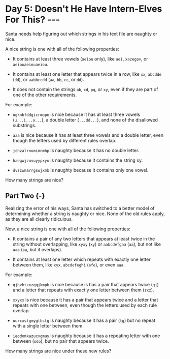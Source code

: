 # Day 5: Doesn't He Have Intern-Elves For This? ---

Santa needs help figuring out which strings in his text file are naughty or
nice.

A nice string is one with all of the following properties:

+ It contains at least three vowels (`aeiou` only), like `aei`, `xazegov`, or
  `aeiouaeiouaeiou`.

+ It contains at least one letter that appears twice in a row, like `xx`,
  `abcdde` (`dd`), or `aabbccdd` (`aa`, `bb`, `cc`, or `dd`).

+ It does not contain the strings `ab`, `cd`, `pq`, or `xy`, even if they are
  part of one of the other requirements.

For example:

+ `ugknbfddgicrmopn` is nice because it has at least three vowels
  (`u...i...o...`), a double letter (`...dd...`), and none of the disallowed
  substrings.

+ `aaa` is nice because it has at least three vowels and a double letter, even
  though the letters used by different rules overlap.

+ `jchzalrnumimnmhp` is naughty because it has no double letter.

+ `haegwjzuvuyypxyu` is naughty because it contains the string xy.

+ `dvszwmarrgswjxmb` is naughty because it contains only one vowel.

How many strings are nice?

## Part Two {-}

Realizing the error of his ways, Santa has switched to a better model of
determining whether a string is naughty or nice. None of the old rules apply, as
they are all clearly ridiculous.

Now, a nice string is one with all of the following properties:

+ It contains a pair of any two letters that appears at least twice in the
  string without overlapping, like `xyxy` (`xy`) or `aabcdefgaa` (`aa`), but not like
  `aaa` (`aa`, but it overlaps).

+ It contains at least one letter which repeats with exactly one letter between
  them, like `xyx`, `abcdefeghi` (`efe`), or even `aaa`.

For example:

+ `qjhvhtzxzqqjkmpb` is nice because is has a pair that appears twice (`qj`) and
  a letter that repeats with exactly one letter between them (`zxz`).

+ `xxyxx` is nice because it has a pair that appears twice and a letter that
  repeats with one between, even though the letters used by each rule overlap.

+ `uurcxstgmygtbstg` is naughty because it has a pair (`tg`) but no repeat with
  a single letter between them.

+ `ieodomkazucvgmuy` is naughty because it has a repeating letter with one
  between (`odo`), but no pair that appears twice.

How many strings are nice under these new rules?

